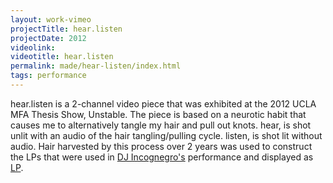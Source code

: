 ```yaml
---
layout: work-vimeo
projectTitle: hear.listen
projectDate: 2012
videolink: 
videotitle: hear.listen
permalink: made/hear-listen/index.html
tags: performance
---
```


hear.listen is a 2-channel video piece that was exhibited at the 2012 UCLA MFA Thesis Show, Unstable. The piece is based on a neurotic habit that causes me to alternatively tangle my hair and pull out knots. hear, is shot unlit with an audio of the hair tangling/pulling cycle. listen, is shot lit without audio. Hair harvested by this process over 2 years was used to construct the LPs that were used in [DJ Incognegro's](http://rhaz.es/is/dj-incognegro) performance and displayed as [LP](http://rhaz.es/made/lp).





